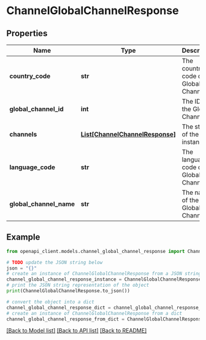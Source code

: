 # ChannelGlobalChannelResponse


## Properties

Name | Type | Description | Notes
------------ | ------------- | ------------- | -------------
**country_code** | **str** | The country code of the Global Channel. | [optional] 
**global_channel_id** | **int** | The ID of the Global Channel. | [optional] 
**channels** | [**List[ChannelChannelResponse]**](ChannelChannelResponse.md) | The status of the instances. | [optional] 
**language_code** | **str** | The language code of the Global Channel. | [optional] 
**global_channel_name** | **str** | The name of the Global Channel. | [optional] 

## Example

```python
from openapi_client.models.channel_global_channel_response import ChannelGlobalChannelResponse

# TODO update the JSON string below
json = "{}"
# create an instance of ChannelGlobalChannelResponse from a JSON string
channel_global_channel_response_instance = ChannelGlobalChannelResponse.from_json(json)
# print the JSON string representation of the object
print(ChannelGlobalChannelResponse.to_json())

# convert the object into a dict
channel_global_channel_response_dict = channel_global_channel_response_instance.to_dict()
# create an instance of ChannelGlobalChannelResponse from a dict
channel_global_channel_response_from_dict = ChannelGlobalChannelResponse.from_dict(channel_global_channel_response_dict)
```
[[Back to Model list]](../README.md#documentation-for-models) [[Back to API list]](../README.md#documentation-for-api-endpoints) [[Back to README]](../README.md)


